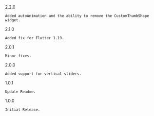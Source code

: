 2.2.0

    Added autoAnimation and the ability to remove the CustomThumbShape widget.

2.1.0

    Added fix for Flutter 1.19.

2.0.1

    Minor fixes.

2.0.0

    Added support for vertical sliders.
    
1.0.1

    Update Readme.

1.0.0

    Initial Release.